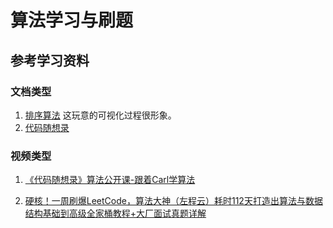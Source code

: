 # 算法学习与刷题
## 参考学习资料
### 文档类型
1. [排序算法](https://www.runoob.com/w3cnote_genre/algorithm)
这玩意的可视化过程很形象。
2. [代码随想录](https://programmercarl.com/)
### 视频类型
1. [《代码随想录》算法公开课-跟着Carl学算法](https://space.bilibili.com/525438321/channel/collectiondetail?sid=180037)

2. [硬核！一周刷爆LeetCode，算法大神（左程云）耗时112天打造出算法与数据结构基础到高级全家桶教程+大厂面试真题详解](https://www.bilibili.com/video/BV1Ef4y1T7Qi/?spm_id_from=333.999.0.0&vd_source=d2698384821931f16375af13c5b44a9f)